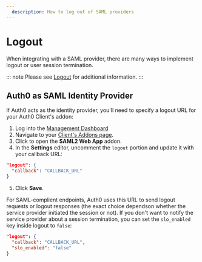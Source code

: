 ```yaml
---
  description: How to log out of SAML providers
---
```


# Logout

When integrating with a SAML provider, there are many ways to implement logout or user session termination.

::: note
Please see [Logout](/logout) for additional information.
:::

## Auth0 as SAML Identity Provider

If Auth0 acts as the identity provider, you'll need to specify a logout URL for your Auth0 Client's addon:

1. Log into the [Management Dashboard](${manage_url})
2. Navigate to your [Client's Addons page](${manage_url}/#/clients/${account.clientId}/addons).
3. Click to open the **SAML2 Web App** addon.
4. In the **Settings** editor, uncomment the `logout` portion and update it with your callback URL:

  ```json
  "logout": {
    "callback": "CALLBACK_URL"
  }
  ```

5. Click **Save**.

For SAML-complient endpoints, Auth0 uses this URL to send logout requests or logout responses (the exact choice dependson whether the service provider initiated the session or not). If you don't want to notify the service provider about a session termination, you can set the `slo_enabled` key inside logout to `false`:

```json
"logout": {
  "callback": "CALLBACK_URL",
  "slo_enabled": "false"
}
```
